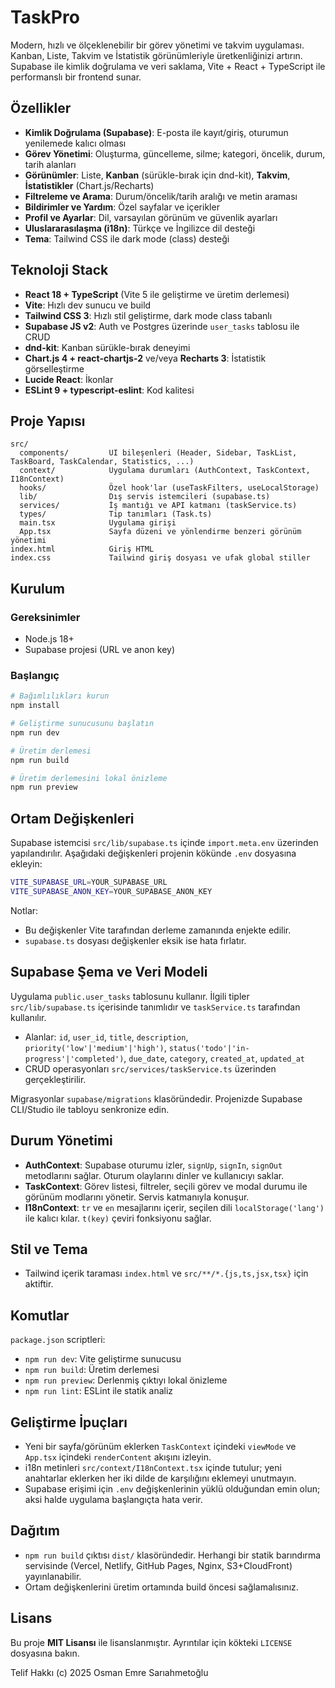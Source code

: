 # TaskPro

Modern, hızlı ve ölçeklenebilir bir görev yönetimi ve takvim uygulaması. Kanban, Liste, Takvim ve İstatistik görünümleriyle üretkenliğinizi artırın. Supabase ile kimlik doğrulama ve veri saklama, Vite + React + TypeScript ile performanslı bir frontend sunar.

## Özellikler
- **Kimlik Doğrulama (Supabase)**: E-posta ile kayıt/giriş, oturumun yenilemede kalıcı olması
- **Görev Yönetimi**: Oluşturma, güncelleme, silme; kategori, öncelik, durum, tarih alanları
- **Görünümler**: Liste, **Kanban** (sürükle-bırak için dnd-kit), **Takvim**, **İstatistikler** (Chart.js/Recharts)
- **Filtreleme ve Arama**: Durum/öncelik/tarih aralığı ve metin araması
- **Bildirimler ve Yardım**: Özel sayfalar ve içerikler
- **Profil ve Ayarlar**: Dil, varsayılan görünüm ve güvenlik ayarları
- **Uluslararasılaşma (i18n)**: Türkçe ve İngilizce dil desteği
- **Tema**: Tailwind CSS ile dark mode (class) desteği

## Teknoloji Stack
- **React 18 + TypeScript** (Vite 5 ile geliştirme ve üretim derlemesi)
- **Vite**: Hızlı dev sunucu ve build
- **Tailwind CSS 3**: Hızlı stil geliştirme, dark mode class tabanlı
- **Supabase JS v2**: Auth ve Postgres üzerinde `user_tasks` tablosu ile CRUD
- **dnd-kit**: Kanban sürükle-bırak deneyimi
- **Chart.js 4 + react-chartjs-2** ve/veya **Recharts 3**: İstatistik görselleştirme
- **Lucide React**: İkonlar
- **ESLint 9 + typescript-eslint**: Kod kalitesi

## Proje Yapısı
```text
src/
  components/         UI bileşenleri (Header, Sidebar, TaskList, TaskBoard, TaskCalendar, Statistics, ...)
  context/            Uygulama durumları (AuthContext, TaskContext, I18nContext)
  hooks/              Özel hook'lar (useTaskFilters, useLocalStorage)
  lib/                Dış servis istemcileri (supabase.ts)
  services/           İş mantığı ve API katmanı (taskService.ts)
  types/              Tip tanımları (Task.ts)
  main.tsx            Uygulama girişi
  App.tsx             Sayfa düzeni ve yönlendirme benzeri görünüm yönetimi
index.html            Giriş HTML
index.css             Tailwind giriş dosyası ve ufak global stiller
```

## Kurulum
### Gereksinimler
- Node.js 18+
- Supabase projesi (URL ve anon key)

### Başlangıç
```bash
# Bağımlılıkları kurun
npm install

# Geliştirme sunucusunu başlatın
npm run dev

# Üretim derlemesi
npm run build

# Üretim derlemesini lokal önizleme
npm run preview
```

## Ortam Değişkenleri
Supabase istemcisi `src/lib/supabase.ts` içinde `import.meta.env` üzerinden yapılandırılır. Aşağıdaki değişkenleri projenin kökünde `.env` dosyasına ekleyin:

```bash
VITE_SUPABASE_URL=YOUR_SUPABASE_URL
VITE_SUPABASE_ANON_KEY=YOUR_SUPABASE_ANON_KEY
```

Notlar:
- Bu değişkenler Vite tarafından derleme zamanında enjekte edilir.
- `supabase.ts` dosyası değişkenler eksik ise hata fırlatır.

## Supabase Şema ve Veri Modeli
Uygulama `public.user_tasks` tablosunu kullanır. İlgili tipler `src/lib/supabase.ts` içerisinde tanımlıdır ve `taskService.ts` tarafından kullanılır.
- Alanlar: `id`, `user_id`, `title`, `description`, `priority('low'|'medium'|'high')`, `status('todo'|'in-progress'|'completed')`, `due_date`, `category`, `created_at`, `updated_at`
- CRUD operasyonları `src/services/taskService.ts` üzerinden gerçekleştirilir.

Migrasyonlar `supabase/migrations` klasöründedir. Projenizde Supabase CLI/Studio ile tabloyu senkronize edin.

## Durum Yönetimi
- **AuthContext**: Supabase oturumu izler, `signUp`, `signIn`, `signOut` metodlarını sağlar. Oturum olaylarını dinler ve kullanıcıyı saklar.
- **TaskContext**: Görev listesi, filtreler, seçili görev ve modal durumu ile görünüm modlarını yönetir. Servis katmanıyla konuşur.
- **I18nContext**: `tr` ve `en` mesajlarını içerir, seçilen dili `localStorage('lang')` ile kalıcı kılar. `t(key)` çeviri fonksiyonu sağlar.

## Stil ve Tema
- Tailwind içerik taraması `index.html` ve `src/**/*.{js,ts,jsx,tsx}` için aktiftir.

## Komutlar
`package.json` scriptleri:
- `npm run dev`: Vite geliştirme sunucusu
- `npm run build`: Üretim derlemesi
- `npm run preview`: Derlenmiş çıktıyı lokal önizleme
- `npm run lint`: ESLint ile statik analiz

## Geliştirme İpuçları
- Yeni bir sayfa/görünüm eklerken `TaskContext` içindeki `viewMode` ve `App.tsx` içindeki `renderContent` akışını izleyin.
- i18n metinleri `src/context/I18nContext.tsx` içinde tutulur; yeni anahtarlar eklerken her iki dilde de karşılığını eklemeyi unutmayın.
- Supabase erişimi için `.env` değişkenlerinin yüklü olduğundan emin olun; aksi halde uygulama başlangıçta hata verir.

## Dağıtım
- `npm run build` çıktısı `dist/` klasöründedir. Herhangi bir statik barındırma servisinde (Vercel, Netlify, GitHub Pages, Nginx, S3+CloudFront) yayınlanabilir.
- Ortam değişkenlerini üretim ortamında build öncesi sağlamalısınız.

## Lisans
Bu proje **MIT Lisansı** ile lisanslanmıştır. Ayrıntılar için kökteki `LICENSE` dosyasına bakın.

Telif Hakkı (c) 2025 Osman Emre Sarıahmetoğlu
